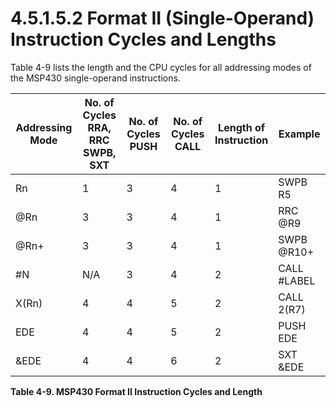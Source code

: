 # 4.5.1.5.2 Format II (Single-Operand) Instruction Cycles and Lengths

Table 4-9 lists the length and the CPU cycles for all addressing modes of the MSP430 single-operand instructions.

<a id="table-4-9"></a>

| Addressing Mode | No. of Cycles<br>RRA, RRC<br>SWPB, SXT | No. of Cycles<br>PUSH | No. of Cycles<br>CALL | Length of<br>Instruction | Example     |
| --------------- | -------------------------------------- | --------------------- | --------------------- | ------------------------ | ----------- |
| Rn              | 1                                      | 3                     | 4                     | 1                        | SWPB R5     |
| @Rn             | 3                                      | 3                     | 4                     | 1                        | RRC @R9     |
| @Rn+            | 3                                      | 3                     | 4                     | 1                        | SWPB @R10+  |
| #N              | N/A                                    | 3                     | 4                     | 2                        | CALL #LABEL |
| X(Rn)           | 4                                      | 4                     | 5                     | 2                        | CALL 2(R7)  |
| EDE             | 4                                      | 4                     | 5                     | 2                        | PUSH EDE    |
| &EDE            | 4                                      | 4                     | 6                     | 2                        | SXT &EDE    |

**Table 4-9. MSP430 Format II Instruction Cycles and Length**
